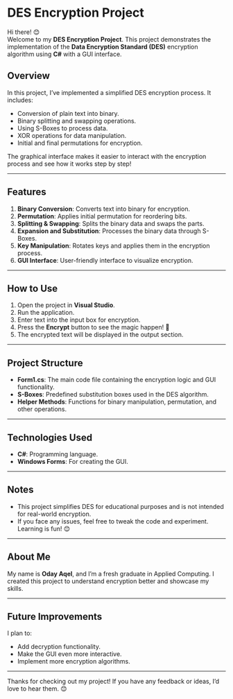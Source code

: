 # DES Encryption Project  

Hi there! 😊  
Welcome to my **DES Encryption Project**. This project demonstrates the implementation of the **Data Encryption Standard (DES)** encryption algorithm using **C#** with a GUI interface.  

## Overview  

In this project, I’ve implemented a simplified DES encryption process. It includes:  
- Conversion of plain text into binary.  
- Binary splitting and swapping operations.  
- Using S-Boxes to process data.  
- XOR operations for data manipulation.  
- Initial and final permutations for encryption.  

The graphical interface makes it easier to interact with the encryption process and see how it works step by step!  

---

## Features  

1. **Binary Conversion**: Converts text into binary for encryption.  
2. **Permutation**: Applies initial permutation for reordering bits.  
3. **Splitting & Swapping**: Splits the binary data and swaps the parts.  
4. **Expansion and Substitution**: Processes the binary data through S-Boxes.  
5. **Key Manipulation**: Rotates keys and applies them in the encryption process.  
6. **GUI Interface**: User-friendly interface to visualize encryption.  

---

## How to Use  

1. Open the project in **Visual Studio**.  
2. Run the application.  
3. Enter text into the input box for encryption.  
4. Press the **Encrypt** button to see the magic happen! 🎉  
5. The encrypted text will be displayed in the output section.  

---

## Project Structure  

- **Form1.cs**: The main code file containing the encryption logic and GUI functionality.  
- **S-Boxes**: Predefined substitution boxes used in the DES algorithm.  
- **Helper Methods**: Functions for binary manipulation, permutation, and other operations.  

---

## Technologies Used  

- **C#**: Programming language.  
- **Windows Forms**: For creating the GUI.  

---

## Notes  

- This project simplifies DES for educational purposes and is not intended for real-world encryption.  
- If you face any issues, feel free to tweak the code and experiment. Learning is fun! 😊  

---

## About Me  

My name is **Oday Aqel**, and I’m a fresh graduate in Applied Computing. I created this project to understand encryption better and showcase my skills.  

---

## Future Improvements  

I plan to:  
- Add decryption functionality.  
- Make the GUI even more interactive.  
- Implement more encryption algorithms.  

---

Thanks for checking out my project! If you have any feedback or ideas, I’d love to hear them. 😊  
